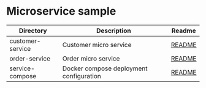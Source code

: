 # Microservice sample 

| Directory | Description | Readme |
|-----------|-------------|--------|
| customer-service | Customer micro service | [README](./customer-service/README.md) |
| order-service | Order micro service | [README](./order-service/README.md) |
| service-compose | Docker compose deployment configuration | [README](./service-compose/README.md)
